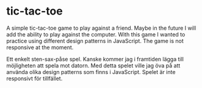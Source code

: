 # tic-tac-toe
A simple tic-tac-toe game to play against a friend. Maybe in the future I will add the ability to play against the computer. 
With this game I wanted to practice using different design patterns in JavaScript. The game is not responsive at the moment.

Ett enkelt sten-sax-påse spel. Kanske kommer jag i framtiden lägga till möjligheten att spela mot datorn.
Med detta spelet ville jag öva på att använda olika design patterns som finns i JavaScript. Spelet är inte responsivt för tillfället.

